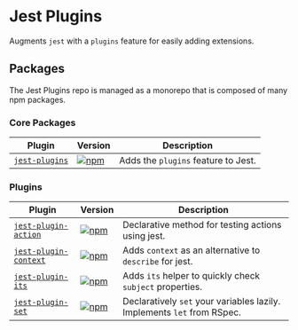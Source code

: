# Jest Plugins

Augments `jest` with a `plugins` feature for easily adding extensions.

## Packages

The Jest Plugins repo is managed as a monorepo that is composed of many npm packages.

### Core Packages

| Plugin | Version | Description |
|--------|---------|-------------|
| [`jest-plugins`](/packages/jest-plugins) | [![npm](https://img.shields.io/npm/v/jest-plugins.svg)](https://www.npmjs.com/package/jest-plugins) | Adds the `plugins` feature to Jest. |

### Plugins

| Plugin | Version | Description |
|--------|---------|-------------|
| [`jest-plugin-action`](/packages/jest-plugin-action) | [![npm](https://img.shields.io/npm/v/jest-plugin-action.svg)](https://www.npmjs.com/package/jest-plugin-action) | Declarative method for testing actions using jest. |
| [`jest-plugin-context`](/packages/jest-plugin-context) | [![npm](https://img.shields.io/npm/v/jest-plugin-context.svg)](https://www.npmjs.com/package/jest-plugin-context) | Adds `context` as an alternative to `describe` for jest. |
| [`jest-plugin-its`](/packages/jest-plugin-its) | [![npm](https://img.shields.io/npm/v/jest-plugin-its.svg)](https://www.npmjs.com/package/jest-plugin-its) | Adds `its` helper to quickly check `subject` properties. |
| [`jest-plugin-set`](/packages/jest-plugin-set) | [![npm](https://img.shields.io/npm/v/jest-plugin-set.svg)](https://www.npmjs.com/package/jest-plugin-set) | Declaratively `set` your variables lazily. Implements `let` from RSpec. |
